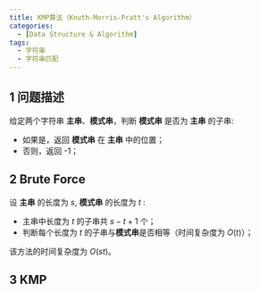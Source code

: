 ```yaml
---
title: KMP算法（Knuth-Morris-Pratt's Algorithm）
categories:
  - [Data Structure & Algorithm]
tags:
  - 字符串
  - 字符串匹配
---
```


<!--more-->

## 1 问题描述
给定两个字符串 **主串**、**模式串**，判断 **模式串** 是否为 **主串** 的子串: 
- 如果是，返回 **模式串** 在 **主串** 中的位置；
- 否则，返回 -1；

## 2 Brute Force
设 **主串** 的长度为 $s$, **模式串** 的长度为 $t$ : 
- 主串中长度为 $t$ 的子串共 $s - t + 1$ 个；
- 判断每个长度为 $t$ 的子串与**模式串**是否相等（时间复杂度为 $O(t)$）；

该方法的时间复杂度为 $O(st)$。

## 3 KMP


